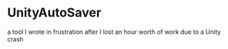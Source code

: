 # UnityAutoSaver
 a tool I wrote in frustration after I lost an hour worth of work due to a Unity crash
